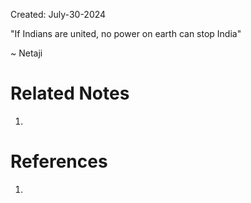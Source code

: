 Created: July-30-2024

"If Indians are united, no power on earth can stop India"

~ Netaji



# Related Notes

1. 
# References

1. 